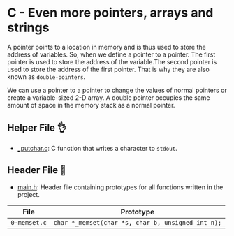 # C - Even more pointers, arrays and strings

A pointer points to a location in memory and is thus used to store the address of variables.
So, when we define a pointer to a pointer. The first pointer is used to store the address of
the variable.The second pointer is used to store the address of the first pointer. That is
why they are also known as `double-pointers`.

We can use a pointer to a pointer to change the values of normal pointers or create a 
variable-sized 2-D array. A double pointer occupies the same amount of space in the memory 
stack as a normal pointer.


## Helper File :ok_hand:

* [_putchar.c](./_putchar.c): C function that writes a character to `stdout`.

## Header File :file_folder:

* [main.h](./main.h): Header file containing prototypes for all functions written
in the project.

| File         | Prototype                                               |
| ------------ | ------------------------------------------------------- |
| `0-memset.c` | `char *_memset(char *s, char b, unsigned int n);`       |

